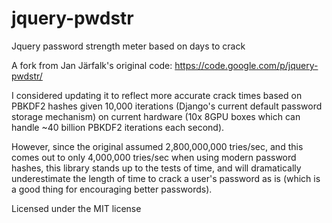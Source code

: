 jquery-pwdstr
=============

Jquery password strength meter based on days to crack

A fork from Jan Järfalk's original code:
https://code.google.com/p/jquery-pwdstr/

I considered updating it to reflect more accurate crack times based on PBKDF2 hashes given 10,000 iterations (Django's current default password storage mechanism) on current hardware (10x 8GPU boxes which can handle ~40 billion PBKDF2 iterations each second).

However, since the original assumed 2,800,000,000 tries/sec, and this comes out to only 4,000,000 tries/sec when using modern password hashes, this library stands up to the tests of time, and will dramatically underestimate the length of time to crack a user's password as is (which is a good thing for encouraging better passwords).

Licensed under the MIT license
